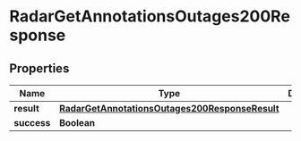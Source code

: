 

# RadarGetAnnotationsOutages200Response


## Properties

| Name | Type | Description | Notes |
|------------ | ------------- | ------------- | -------------|
|**result** | [**RadarGetAnnotationsOutages200ResponseResult**](RadarGetAnnotationsOutages200ResponseResult.md) |  |  |
|**success** | **Boolean** |  |  |



